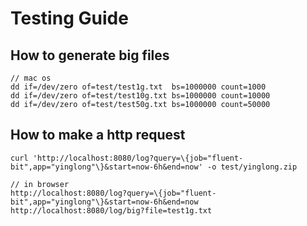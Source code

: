 # Testing Guide

## How to generate big files
```shell 
// mac os
dd if=/dev/zero of=test/test1g.txt  bs=1000000 count=1000
dd if=/dev/zero of=test/test10g.txt bs=1000000 count=10000
dd if=/dev/zero of=test/test50g.txt bs=1000000 count=50000
```

## How to make a http request
```shell
curl 'http://localhost:8080/log?query=\{job="fluent-bit",app="yinglong"\}&start=now-6h&end=now' -o test/yinglong.zip
```
```http request
// in browser
http://localhost:8080/log?query=\{job="fluent-bit",app="yinglong"\}&start=now-6h&end=now
http://localhost:8080/log/big?file=test1g.txt
```